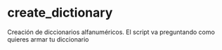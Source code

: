 # create_dictionary
Creación de diccionarios alfanuméricos. El script va preguntando como quieres armar tu diccionario

